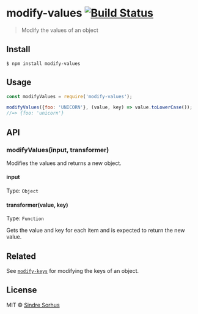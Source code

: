 # modify-values [![Build Status](https://travis-ci.org/sindresorhus/modify-values.svg?branch=master)](https://travis-ci.org/sindresorhus/modify-values)

> Modify the values of an object


## Install

```
$ npm install modify-values
```


## Usage

```js
const modifyValues = require('modify-values');

modifyValues({foo: 'UNICORN'}, (value, key) => value.toLowerCase());
//=> {foo: 'unicorn'}
```


## API

### modifyValues(input, transformer)

Modifies the values and returns a new object.

#### input

Type: `Object`

#### transformer(value, key)

Type: `Function`

Gets the value and key for each item and is expected to return the new value.


## Related

See [`modify-keys`](https://github.com/sindresorhus/modify-keys) for modifying the keys of an object.


## License

MIT © [Sindre Sorhus](https://sindresorhus.com)
